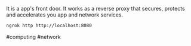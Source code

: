 It is a app's front door. It works as a reverse proxy that secures, protects and accelerates you app and network services.

```bash
ngrok http http://localhost:8080
```

#computing #network